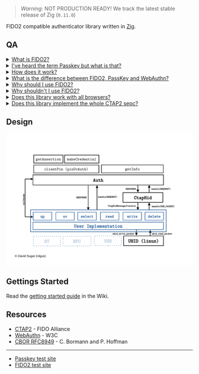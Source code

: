 > _Warning_: NOT PRODUCTION READY!
> We track the latest stable release of Zig (`0.11.0`)

FIDO2 compatible authenticator library written in [Zig](https://ziglang.org/).

## QA

<details>
<summary><ins>What is FIDO2?</ins></summary>

FIDO2 is a protocol designed for authentication purposes. It can be used as single factor (e.g., as a replacement for password based authentication) or as a second factor.

</details>

<details>
<summary><ins>I've heard the term Passkey but what is that?</ins></summary>

Passkey is a marketing term which is used to refer to a specific FIDO2 authenticator configuration. A authenticator can be configured to use so called discoverable credentials (also referred to as resident keys). Those credentials are stored somewhere on your device, e.g. in a encrypted database. Devices can also be protected by some form of user verification. This can be a PIN or a built in user verification method like a finger print scanner. Passkey refers to FIDO2 using discoverable credentials and some form of user verification. 

Please note that this is only one interpretation of what PassKey means as the term itself is nowhere defined.

</details>

<details>
<summary><ins>How does it work?</ins></summary>

FIDO2 uses asymmetric cryptography to ensure the authenticity of the user. A unique credential (key-pair) is created for each relying party (typically a web server) and bound to the relying party id (e.g., google.com). The private key stays on the authenticator and the public key is stored by the relying party. When a user wants to authenticate herself, the relying party sends a nonce (a random byte string meant to be only used once) and some other data, over the client (typically your web browser), to the authenticator. The authenticator looks up the required private key and signs the data with it. The generated signature can then be verified by the relying party using the corresponding public key.

</details>

<details>
<summary><ins>What is the difference between FIDO2, PassKey and WebAuthn?</ins></summary>

You might have noticed that FIDO2, PassKey and even WebAuthn are often used interchangeably by some articles and people which can be confusing, especially for people new to the protocol. Here is a short overview:

* `FIDO2` Protocol consisting of two sub-protocols: Client to Authenticator Protocol 2 (`CTAP2`) and Web Authentication (`WebAuthn`)
* `CTAP2` Specification that governs how a authenticator (e.g. YubiKey) should behave and how a authenticator and a client (e.g. web-browser) can communicate with each other.
* `WebAuthn` Specification that defines how web applications can use a authenticator for authentication. This includes the declaration of data structures and Java Script APIs.
* `PassKey`: A authenticator with a specific configuration (see above).

</details>


<details>
<summary><ins>Why should I use FIDO2?</ins></summary>

FIDO2 has a lot of advantages compared to passwords:

1. No secret information is shared, i.e. the private key stays on the authenticator or is protected, e.g. using key wrapping.
2. Each credential is bound to a relying party id (e.g. google.com), which makes social engineering attacks, like phishing websites, quite difficult (maybe impossible).
3. Users don't have to be concerned with problems like password complexity.
4. If well implemented, FIDO2 provides a better user experience (e.g., faster logins).
5. A recent paper showed that with some adoptions, FIDO2 is ready for a post quantum world under certain conditions ([FIDO2, CTAP 2.1, and WebAuthn 2: Provable Security and Post-Quantum Instantiation, Cryptology ePrint Archive, Paper 2022/1029](https://eprint.iacr.org/2022/1029.pdf)).

</details>

<details>
<summary><ins>Why shouldn't I use FIDO2?</ins></summary>

1. The two FIDO2 subprotocols (CTAP2 and WebAuthn) are way more difficult to implement, compared to password authentication.
2. There are more points of failure because you have three parties that are involved in the authentication process (authenticator, client, relying party).
3. Currently not all browsers support the CTAP2 protocol well (especially on Linux).
4. You don't want to spend money on an authenticator (you usually can't upgrade) and/or you don't trust platform authenticators.

</details>

<details>
<summary><ins>Does this library work with all browsers?</ins></summary>

Answering this question isn't straightforward. The library, by its nature, is designed to be independent of any particular platform, meaning that you have the responsibility of supplying it with data for processing. To put it differently, you're in charge of creating a functional interface for communicating with a client, typically a web browser. On Linux, we offer a wrapper for the uhid interface, simplifying the process of presenting an application as a USB HID device with a Usage Page of F1D0 on the bus. Regrettably, it appears that not all web browsers are capable of discovering uhid devices.

| Browser | supported? |
|:-------:|:----------:|
| Chrome  |    yes     |
| Brave   |    yes     |
| Chromium | no |
| Firefox  | no |

</details>

<details>
<summary><ins>Does this library implement the whole CTAP2 sepc?</ins></summary>

No, we do not fully implement the entire [CTAP2](https://fidoalliance.org/specs/fido-v2.2-rd-20230321/fido-client-to-authenticator-protocol-v2.2-rd-20230321.html#intro) specification. In the initial version of this library, which can be found on GitHub, our aim was to remain completely platform-agnostic and cover most of the CTAP2 specification. However, this approach introduced complexities for both users and developers. The current version of this library strikes a balance between usability and feature completeness.

We offer support for operations like __authenticatorMakeCredential__, __authenticatorGetAssertion__, __authenticatorGetInfo__, and __authenticatorClientPin__, with built-in support for __user verification__ and the __pinUvAuth protocol__ (versions 1 and 2). You are responsible for handling data management tasks (such as secure storage, updates, and deletions), verifying user presence, and conducting user verification. These responsibilities are fulfilled by implementing the necessary callbacks used to instantiate an authenticator (refer to the "Getting Started" section for details).

</details>

## Design

![keylib design](static/design.png)

## Gettings Started

Read the [getting started guide](https://codeberg.org/r4gus/keylib/wiki/Getting-Started) in the Wiki.

## Resources

- [CTAP2](https://fidoalliance.org/specs/fido-v2.1-ps-20210615/fido-client-to-authenticator-protocol-v2.1-ps-errata-20220621.html#intro) - FIDO Alliance
- [WebAuthn](https://www.w3.org/TR/webauthn-3/) - W3C
- [CBOR RFC8949](https://www.rfc-editor.org/rfc/rfc8949.html) - C. Bormann and P. Hoffman

---

- [Passkey test site](https://passkey.org/)
- [FIDO2 test site](https://webauthn.io/)
